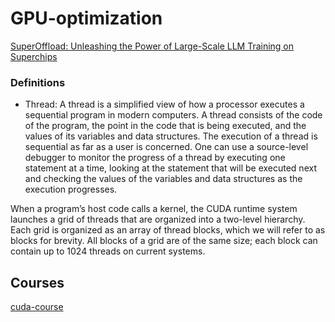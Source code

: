 # GPU-optimization

[SuperOffload: Unleashing the Power of Large-Scale LLM Training on Superchips](https://pytorch.org/blog/superoffload-unleashing-the-power-of-large-scale-llm-training-on-superchips/)

### Definitions
- Thread: A thread is a simplified view of how a processor executes a sequential program in modern computers. A thread consists of the code of the program, the point in the code that is being executed, and the values of its variables and data structures. The execution of a thread is sequential as far as a user is concerned. One can use a source-level debugger to monitor the progress of a thread by executing one statement at a time, looking at the statement that will be executed next and checking the values of the variables and data structures as the execution progresses.

When a program’s host code calls a kernel, the CUDA runtime system launches a grid of threads that are organized into a two-level hierarchy. Each grid is organized as an array of thread blocks, which we will refer to as blocks for brevity. All blocks of a grid are of the same size; each block can contain up to 1024 threads on current systems. 

## Courses 

[cuda-course](https://github.com/Infatoshi/cuda-course/tree/master)
